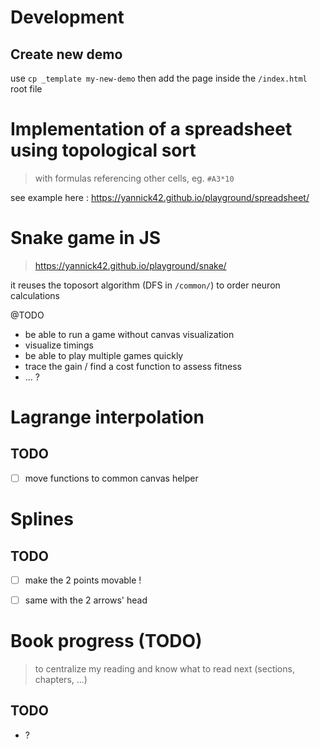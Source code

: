 # Development

## Create new demo
use `cp _template my-new-demo`
then add the page inside the `/index.html` root file


# Implementation of a spreadsheet using topological sort
> with formulas referencing other cells, eg. `#A3*10`

see example here : https://yannick42.github.io/playground/spreadsheet/

# Snake game in JS
> https://yannick42.github.io/playground/snake/

it reuses the toposort algorithm (DFS in `/common/`) to order neuron calculations

@TODO
- be able to run a game without canvas visualization
- visualize timings
- be able to play multiple games quickly
- trace the gain / find a cost function to assess fitness
- ... ?


# Lagrange interpolation

## TODO
- [ ] move functions to common canvas helper


# Splines

## TODO
- [ ] make the 2 points movable !
- [ ] same with the 2 arrows' head


# Book progress (TODO)
> to centralize my reading and know what to read next (sections, chapters, ...)

## TODO
- ?
